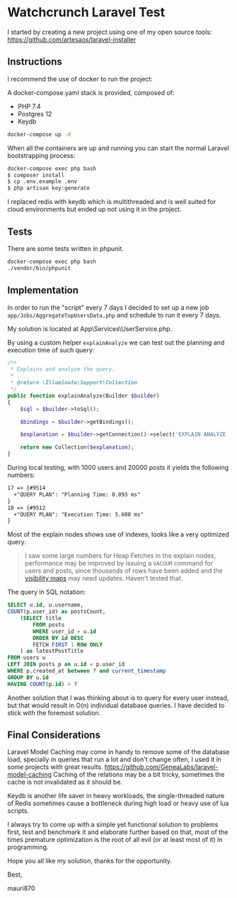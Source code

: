 # Watchcrunch Laravel Test

I started by creating a new project using one of my open source tools:
https://github.com/artesaos/laravel-installer

## Instructions

I recommend the use of docker to run the project:

A docker-compose.yaml stack is provided, composed of:

- PHP 7.4
- Postgres 12
- Keydb

```bash
docker-compose up -d
```

When all the containers are up and running you can start the normal Laravel bootstrapping process:

```bash
docker-compose exec php bash
$ composer install
$ cp .env.example .env
$ php artisan key:generate
```

I replaced redis with keydb which is multithreaded and is well suited for cloud environments but ended up not using it 
in the project.

## Tests

There are some tests written in phpunit.

```bash
docker-compose exec php bash
./vendor/bin/phpunit
```

## Implementation

In order to run the "script" every 7 days I decided to set up a new job `app/Jobs/AggregateTopUsersData.php` and schedule 
to run it every 7 days.

My solution is located at App\Services\UserService.php.

By using a custom helper `explainAnalyze` we can test out the planning and execution time of such query:

```php
/**
 * Explains and analyze the query.
 *
 * @return \Illuminate\Support\Collection
 */
public function explainAnalyze(Builder $builder)
{
    $sql = $builder->toSql();

    $bindings = $builder->getBindings();

    $explanation = $builder->getConnection()->select('EXPLAIN ANALYZE '.$sql, $bindings);

    return new Collection($explanation);
}
```

During local testing, with 1000 users and 20000 posts it yields the following numbers:

```txt
17 => {#9514
  +"QUERY PLAN": "Planning Time: 0.093 ms"
}
18 => {#9512
  +"QUERY PLAN": "Execution Time: 5.608 ms"
}
```

Most of the explain nodes shows use of indexes, looks like a very optimized query.

> I saw some large numbers for Heap Fetches in the explain nodes, performance may be improved by issuing a `VACUUM` command for users and posts, since thousands of rows have been added 
and the [visibility maps](https://www.postgresql.org/docs/12/storage-vm.html) may need updates. Haven't tested that.

The query in SQL notation:

```sql
SELECT u.id, u.username,
COUNT(p.user_id) as postsCount,
    (SELECT title
        FROM posts
        WHERE user_id = u.id
        ORDER BY id DESC
        FETCH FIRST 1 ROW ONLY
    ) as latestPostTitle
FROM users u
LEFT JOIN posts p on u.id = p.user_id
WHERE p.created_at between ? and current_timestamp
GROUP BY u.id
HAVING COUNT(p.id) > ?
```

Another solution that I was thinking about is to query for every user instead, but that would result in O(n) 
individual database queries. I have decided to stick with the foremost solution.

## Final Considerations

Laravel Model Caching may come in handy to remove some of the database load, specially in queries that run a lot and 
don't change often, I used it in some projects with great results.
    https://github.com/GeneaLabs/laravel-model-caching
Caching of the relations may be a bit tricky, sometimes the cache is not invalidated as it should be.

Keydb is another life saver in heavy workloads, the single-threaded nature of Redis sometimes cause a bottleneck during
high load or heavy use of lua scripts.

I always try to come up with a simple yet functional solution to problems first, test and benchmark it and elaborate further based on that, most of the times premature optimization is the root of all evil (or at least most of it) in programming. 

Hope you all like my solution, thanks for the opportunity.

Best,

mauri870
